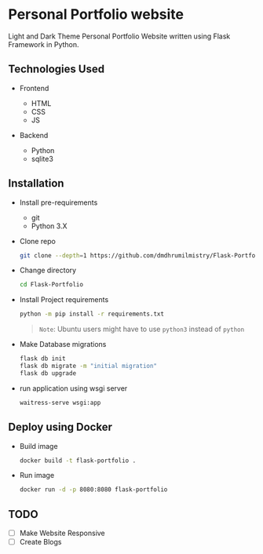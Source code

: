 # Personal Portfolio website

Light and Dark Theme Personal Portfolio Website written using Flask Framework in Python.


## Technologies Used
- Frontend
    - HTML
    - CSS
    - JS

- Backend
    - Python
    - sqlite3

## Installation
- Install pre-requirements
    - git
    - Python 3.X

- Clone repo
    ```bash
    git clone --depth=1 https://github.com/dmdhrumilmistry/Flask-Portfolio
    ```

- Change directory
    ```bash
    cd Flask-Portfolio
    ```

- Install Project requirements
    ```bash
    python -m pip install -r requirements.txt
    ```
    > `Note`: Ubuntu users might have to use `python3` instead of `python`

- Make Database migrations
    ```bash
    flask db init
    flask db migrate -m "initial migration"
    flask db upgrade
    ```

- run application using wsgi server
    ```bash
    waitress-serve wsgi:app
    ```

## Deploy using Docker
- Build image
  ```bash
  docker build -t flask-portfolio .
  ```
- Run image
  ```bash
  docker run -d -p 8080:8080 flask-portfolio
  ```

## TODO
- [ ] Make Website Responsive
- [ ] Create Blogs

